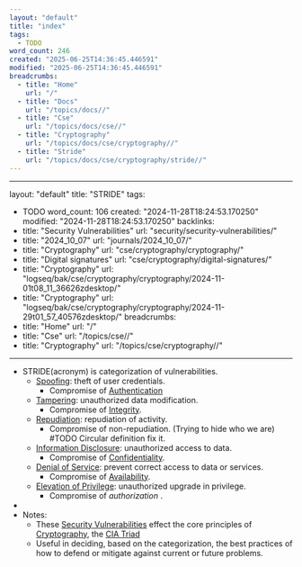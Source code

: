 ```yaml
---
layout: "default"
title: "index"
tags:
  - TODO
word_count: 246
created: "2025-06-25T14:36:45.446591"
modified: "2025-06-25T14:36:45.446591"
breadcrumbs:
  - title: "Home"
    url: "/"
  - title: "Docs"
    url: "/topics/docs//"
  - title: "Cse"
    url: "/topics/docs/cse//"
  - title: "Cryptography"
    url: "/topics/docs/cse/cryptography//"
  - title: "Stride"
    url: "/topics/docs/cse/cryptography/stride//"
---
```

---
layout: "default"
title: "STRIDE"
tags:
  - TODO
word_count: 106
created: "2024-11-28T18:24:53.170250"
modified: "2024-11-28T18:24:53.170250"
backlinks:
  - title: "Security Vulnerabilities"
    url: "security/security-vulnerabilities/"
  - title: "2024_10_07"
    url: "journals/2024_10_07/"
  - title: "Cryptography"
    url: "cse/cryptography/cryptography/"
  - title: "Digital signatures"
    url: "cse/cryptography/digital-signatures/"
  - title: "Cryptography"
    url: "logseq/bak/cse/cryptography/cryptography/2024-11-01t08_11_36626zdesktop/"
  - title: "Cryptography"
    url: "logseq/bak/cse/cryptography/cryptography/2024-11-29t01_57_40576zdesktop/"
breadcrumbs:
  - title: "Home"
    url: "/"
  - title: "Cse"
    url: "/topics/cse//"
  - title: "Cryptography"
    url: "/topics/cse/cryptography//"
---
- STRIDE(acronym) is categorization of vulnerabilities.
	- [Spoofing](cse/cryptography/spoofing/): theft of user credentials.
		- Compromise of [Authentication](security/authentication/)
	- [Tampering](cse/cryptography/tampering/): unauthorized data modification.
		- Compromise of [Integrity](cse/cryptography/integrity/).
	- [Repudiation](cse/cryptography/repudiation/): repudiation of activity.
		- Compromise of non-repudiation. (Trying to hide who we are) #TODO Circular definition fix it.
	- [Information Disclosure](cse/cryptography/information-disclosure/): unauthorized access to data.
		- Compromise of [Confidentiality](cse/cryptography/confidentiality/).
	- [Denial of Service](cse/cryptography/denial-of-service/): prevent correct access to data or services.
		- Compromise of [Availability](cse/cryptography/availability/).
	- [Elevation of Privilege](cse/cryptography/elevation-of-privilege/): unauthorized upgrade in privilege.
		- Compromise of *authorization* .
-
- Notes:
	- These [Security Vulnerabilities](security/security-vulnerabilities/) effect the core principles of [Cryptography](logseq/bak/cse/cryptography/cryptography/2024-11-29t01_57_40576zdesktop/), the [CIA Triad](logseq/bak/cse/cryptography/cia-triad/2024-11-01t08_11_36610zdesktop/)
	- Useful in deciding, based on the categorization, the best practices of how to defend or mitigate against current or future problems.